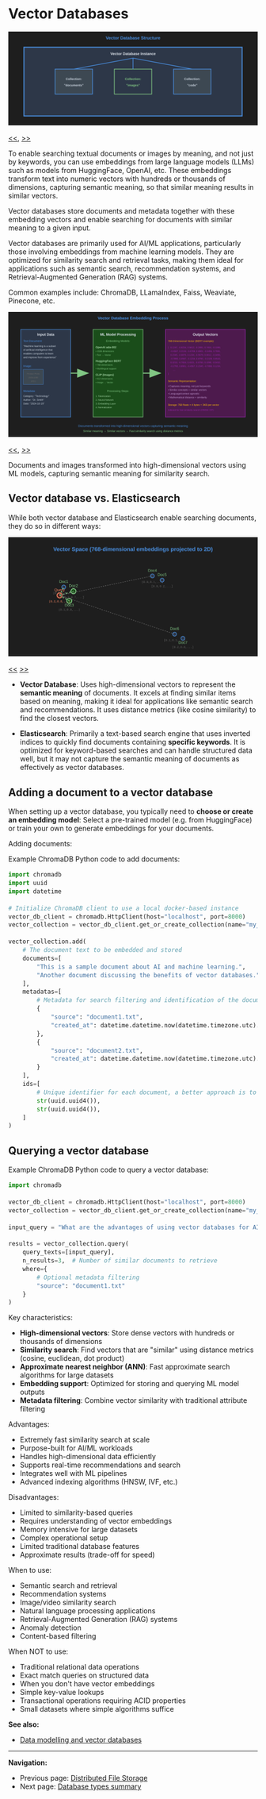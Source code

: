 # Vector Databases

<a name="image1" id="image1"></a>

![Vector Database Structure](./images/vector-db-structure.svg)

[<<](./distributed-file-storage.md#image2), [>>](./vector-dbs.md#image2)

To enable searching textual documents or images by meaning, and not just by keywords, you can use embeddings from large language models (LLMs) such as models from HuggingFace, OpenAI, etc. These embeddings transform text into numeric vectors with hundreds or thousands of dimensions, capturing semantic meaning, so that similar meaning results in similar vectors.

Vector databases store documents and metadata together with these embedding vectors and enable searching for documents with similar meaning to a given input.

Vector databases are primarily used for AI/ML applications, particularly those involving embeddings from machine learning models. They are optimized for similarity search and retrieval tasks, making them ideal for applications such as semantic search, recommendation systems, and Retrieval-Augmented Generation (RAG) systems.

Common examples include: ChromaDB, LLamaIndex, Faiss, Weaviate, Pinecone, etc.

<a name="image2" id="image2"></a>

![Vector Database Embedding Process](./images/vector-db-embedding.svg)

[<<](./vector-dbs.md#image1), [>>](./vector-dbs.md#image3)

Documents and images transformed into high-dimensional vectors using ML models, capturing semantic meaning for similarity search.

## Vector database vs. Elasticsearch

While both vector database and Elasticsearch enable searching documents, they do so in different ways:

<a name="image3" id="image3"></a>

![Vector Database Layout](./images/vector-db-layout.svg)

[<<](./vector-dbs.md#image2) [>>](./database-types-summary.md#comparison-table)

- **Vector Database**: Uses high-dimensional vectors to represent the **semantic meaning** of documents. It excels at finding similar items based on meaning, making it ideal for applications like semantic search and recommendations. It uses distance metrics (like cosine similarity) to find the closest vectors.

- **Elasticsearch**: Primarily a text-based search engine that uses inverted indices to quickly find documents containing **specific keywords**. It is optimized for keyword-based searches and can handle structured data well, but it may not capture the semantic meaning of documents as effectively as vector databases.

## Adding a document to a vector database

When setting up a vector database, you typically need to **choose or create an embedding model**: Select a pre-trained model (e.g. from HuggingFace) or train your own to generate embeddings for your documents.

Adding documents:

Example ChromaDB Python code to add documents:

```python
import chromadb
import uuid
import datetime

# Initialize ChromaDB client to use a local docker-based instance
vector_db_client = chromadb.HttpClient(host="localhost", port=8000)
vector_collection = vector_db_client.get_or_create_collection(name="my_collection")

vector_collection.add(
    # The document text to be embedded and stored
    documents=[
        "This is a sample document about AI and machine learning.",
        "Another document discussing the benefits of vector databases.",
    ],
    metadatas=[
        # Metadata for search filtering and identification of the documents
        {
            "source": "document1.txt",
            "created_at": datetime.datetime.now(datetime.timezone.utc).isoformat(),
        },
        {
            "source": "document2.txt",
            "created_at": datetime.datetime.now(datetime.timezone.utc).isoformat(),
        }
    ],
    ids=[
        # Unique identifier for each document, a better approach is to use an external ID or the hash of the document
        str(uuid.uuid4()),
        str(uuid.uuid4()),
    ]
)
```

## Querying a vector database

Example ChromaDB Python code to query a vector database:

```python
import chromadb

vector_db_client = chromadb.HttpClient(host="localhost", port=8000)
vector_collection = vector_db_client.get_or_create_collection(name="my_collection")

input_query = "What are the advantages of using vector databases for AI applications?"

results = vector_collection.query(
    query_texts=[input_query],
    n_results=3,  # Number of similar documents to retrieve
    where={
        # Optional metadata filtering
        "source": "document1.txt"
    }
)
```

Key characteristics:

- **High-dimensional vectors**: Store dense vectors with hundreds or thousands of dimensions
- **Similarity search**: Find vectors that are "similar" using distance metrics (cosine, euclidean, dot product)
- **Approximate nearest neighbor (ANN)**: Fast approximate search algorithms for large datasets
- **Embedding support**: Optimized for storing and querying ML model outputs
- **Metadata filtering**: Combine vector similarity with traditional attribute filtering

Advantages:

- Extremely fast similarity search at scale
- Purpose-built for AI/ML workloads
- Handles high-dimensional data efficiently
- Supports real-time recommendations and search
- Integrates well with ML pipelines
- Advanced indexing algorithms (HNSW, IVF, etc.)

Disadvantages:

- Limited to similarity-based queries
- Requires understanding of vector embeddings
- Memory intensive for large datasets
- Complex operational setup
- Limited traditional database features
- Approximate results (trade-off for speed)

When to use:

- Semantic search and retrieval
- Recommendation systems
- Image/video similarity search
- Natural language processing applications
- Retrieval-Augmented Generation (RAG) systems
- Anomaly detection
- Content-based filtering

When NOT to use:

- Traditional relational data operations
- Exact match queries on structured data
- When you don't have vector embeddings
- Simple key-value lookups
- Transactional operations requiring ACID properties
- Small datasets where simple algorithms suffice

**See also:**

- [Data modelling and vector databases](./data-modelling-vector-dbs.md)

---

**Navigation:**

- Previous page: [Distributed File Storage](./distributed-file-storage.md)
- Next page: [Database types summary](./database-types-summary.md)

